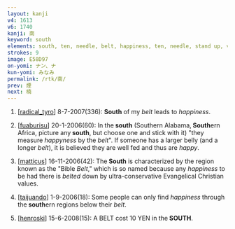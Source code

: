 ```yaml
---
layout: kanji
v4: 1613
v6: 1740
kanji: 南
keyword: south
elements: south, ten, needle, belt, happiness, ten, needle, stand up, vase, ten2, needle2
strokes: 9
image: E58D97
on-yomi: ナン、ナ
kun-yomi: みなみ
permalink: /rtk/南/
prev: 煙
next: 楠
---
```


1) [<a href="http://kanji.koohii.com/profile/radical_tyro">radical_tyro</a>] 8-7-2007(336): <strong>South</strong> of my <em>belt</em> leads to <em>happiness</em>.

2) [<a href="http://kanji.koohii.com/profile/fuaburisu">fuaburisu</a>] 20-1-2006(60): In the<strong> south</strong> (Southern Alabama,<strong> South</strong>ern Africa, picture any<strong> south</strong>, but choose one and stick with it) &quot;they measure <em>happyness</em> by the <em>belt</em>&quot;. If someone has a larger belly (and a longer <em>belt</em>), it is believed they are well fed and thus are <em>happy</em>.

3) [<a href="http://kanji.koohii.com/profile/matticus">matticus</a>] 16-11-2006(42): The<strong> South</strong> is characterized by the region known as the &quot;Bible <em>Belt</em>,&quot; which is so named because any <em>happiness</em> to be had there is <em>belted</em> down by ultra-conservative Evangelical Christian values.

4) [<a href="http://kanji.koohii.com/profile/taijuando">taijuando</a>] 1-9-2006(18): Some people can only find <em>happiness</em> through the<strong> south</strong>ern regions below their <em>belt</em>.

5) [<a href="http://kanji.koohii.com/profile/henroski">henroski</a>] 15-6-2008(15): A BELT cost 10 YEN in the<strong> SOUTH</strong>.

